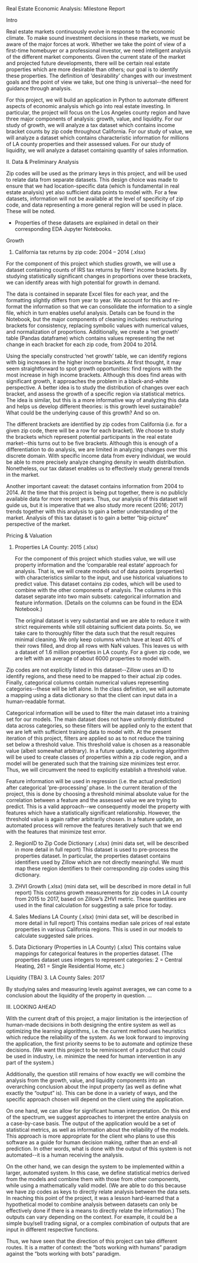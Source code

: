 Real Estate Economic Analysis: Milestone Report

Intro 

Real estate markets continuously evolve in response to the economic climate. To make sound investment decisions in these markets, we must be aware of the major forces at work. Whether we take the point of view of a first-time homebuyer or a professional investor, we need intelligent analysis of the different market components. Given the current state of the market and projected future developments, there will be certain real estate properties which are more desirable than others; our goal is to identify these properties. The definition of ‘desirability’ changes with our investment goals and the point of view we take, but one thing is universal--the need for guidance through analysis. 

For this project, we will build an application in Python to automate different aspects of economic analysis which go into real estate investing. In particular, the project will focus on the Los Angeles county region and have three major components of analysis: growth, value, and liquidity. For our study of growth, we will analyze a tax dataset which contains income bracket counts by zip code throughout California. For our study of value, we will analyze a dataset which contains characteristic information for millions of LA county properties and their assessed values. For our study of liquidity, we will analyze a dataset containing quantity of sales information.  

II. 	Data & Preliminary Analysis

Zip codes will be used as the primary keys in this project, and will be used to relate data from separate datasets. This design choice was made to ensure that we had location-specific data (which is fundamental in real estate analysis) yet also sufficient data points to model with. For a few datasets, information will not be available at the level of specificity of zip code, and data representing a more general region will be used in place. These will be noted.

* Properties of these datasets are explained in detail on their corresponding EDA Jupyter Notebooks.

Growth 
1. California tax returns by zip code: 2004 – 2014 (.xlsx)

For the component of this project which studies growth, we will use a dataset containing counts of IRS tax returns by filers’ income brackets. By studying statistically significant changes in proportions over these brackets, we can identify areas with high potential for growth in demand. 

The data is contained in separate Excel files for each year, and the formatting slightly differs from year to year. We account for this and re-format the information so that we can consolidate the information to a single file, which in turn enables useful analysis. Details can be found in the Notebook, but the major components of cleaning includes: restructuring brackets for consistency, replacing symbolic values with numerical values, and normalization of proportions. Additionally, we create a ‘net growth’ table (Pandas dataframe) which contains values representing the net change in each bracket for each zip code, from 2004 to 2014. 

Using the specially constructed ‘net growth’ table, we can identify regions with big increases in the higher income brackets. At first thought, it may seem straightforward to spot growth opportunities: find regions with the most increase in high income brackets. Although this does find areas with significant growth, it approaches the problem in a black-and-white perspective. A better idea is to study the distribution of changes over each bracket, and assess the growth of a specific region via statistical metrics. The idea is similar, but this is a more informative way of analyzing this data and helps us develop different theories: is this growth level sustainable? What could be the underlying cause of this growth? And so on. 

The different brackets are identified by zip codes from California (i.e. for a given zip code, there will be a row for each bracket). We choose to study the brackets which represent potential participants in the real estate market--this turns out to be five brackets. Although this is enough of a differentiation to do analysis, we are limited in analyzing changes over this discrete domain. With specific income data from every individual, we would be able to more precisely analyze changing density in wealth distribution. Nonetheless, our tax dataset enables us to effectively study general trends in the market.

Another important caveat: the dataset contains information from 2004 to 2014. At the time that this project is being put together, there is no publicly available data for more recent years. Thus, our analysis of this dataset will guide us, but it is imperative that we also study more recent (2016; 2017) trends together with this analysis to gain a better understanding of the market. Analysis of this tax dataset is to gain a better “big-picture” perspective of the market. 

Pricing & Valuation
1. Properties LA County: 2015 (.xlsx)

	For the component of this project which studies value, we will use property information and the ‘comparable real estate’ approach for analysis. That is, we will create models out of data points (properties) with characteristics similar to the input, and use historical valuations to predict value. This dataset contains zip codes, which will be used to combine with the other components of analysis. The columns in this dataset separate into two main subsets: categorical information and feature information. (Details on the columns can be found in the EDA Notebook.)
	
	The original dataset is very substantial and we are able to reduce it with strict requirements while still obtaining sufficient data points. So, we take care to thoroughly filter the data such that the result requires minimal cleaning. We only keep columns which have at least 40% of their rows filled, and drop all rows with NaN values. This leaves us with a dataset of 1.6 million properties in LA county. For a given zip code, we are left with an average of about 6000 properties to model with.

Zip codes are not explicitly listed in this dataset--Zillow uses an ID to identify regions, and these need to be mapped to their actual zip codes. Finally, categorical columns contain numerical values representing categories--these will be left alone. In the class definition, we will automate a mapping using a data dictionary so that the client can input data in a human-readable format.

Categorical information will be used to filter the main dataset into a training set for our models. The main dataset does not have uniformly distributed data across categories, so these filters will be applied only to the extent that we are left with sufficient training data to model with. At the present iteration of this project, filters are applied so as to not reduce the training set below a threshold value. This threshold value is chosen as a reasonable value (albeit somewhat arbitrary). In a future update, a clustering algorithm will be used to create classes of properties within a zip code region, and a model will be generated such that the training size minimizes test error. Thus, we will circumvent the need to explicitly establish a threshold value. 

Feature information will be used in regression (i.e. the actual prediction) after categorical ‘pre-processing’ phase. In the current iteration of the project, this is done by choosing a threshold minimal absolute value for the correlation between a feature and the assessed value we are trying to predict. This is a valid approach--we consequently model the property with features which have a statistically significant relationship. However, the threshold value is again rather arbitrarily chosen. In a feature update, an automated process will remove the features iteratively such that we end with the features that minimize test error. 

2. RegionID to Zip Code Dictionary (.xlsx) (mini data set, will be described in more detail in full report)
This dataset is used to pre-process the properties dataset. In particular, the properties dataset contains identifiers used by Zillow which are not directly meaningful. We must map these region identifiers to their corresponding zip codes using this dictionary. 

3. ZHVI Growth (.xlsx) (mini data set, will be described in more detail in full report)
This contains growth measurements for zip codes in LA county from 2015 to 2017, based on Zillow’s ZHVI metric. These quantities are used in the final calculation for suggesting a sale price for today.

4. Sales Medians LA County (.xlsx) (mini data set, will be described in more detail in full report)
This contains median sale prices of real estate properties in various California regions. This is used in our models to calculate suggested sale prices.

5. Data Dictionary (Properties in LA County) (.xlsx)
This contains value mappings for categorical features in the properties dataset. (The properties dataset uses integers to represent categories: 2 = Central Heating, 261 = Single Residential Home, etc.)

Liquidity (TBA)
3. LA County Sales: 2017

By studying sales and measuring levels against averages, we can come to a conclusion about the liquidity of the property in question. ...



III. 	LOOKING AHEAD

With the current draft of this project, a major limitation is the interjection of human-made decisions in both designing the entire system as well as optimizing the learning algorithms, i.e. the current method uses heuristics which reduce the reliability of the system. As we look forward to improving the application, the first priority seems to be to automate and optimize these decisions. (We want this project to be reminiscent of a product that could be used in industry, i.e. minimize the need for human intervention in any part of the system.)

Additionally, the question still remains of how exactly we will combine the analysis from the growth, value, and liquidity components into an overarching conclusion about the input property (as well as define what exactly the “output” is). This can be done in a variety of ways, and the specific approach  chosen will depend on the client using the application.

On one hand, we can allow for significant human interpretation. On this end of the spectrum, we suggest approaches to interpret the entire analysis on a case-by-case basis. The output of the application would be a set of statistical metrics, as well as information about the reliability of the models. This approach is more appropriate for the client who plans to use this software as a guide for human decision making, rather than an end-all prediction. In other words, what is done with the output of this system is not automated--it is a human receiving the analysis. 

On the other hand, we can design the system to be implemented within a larger, automated system. In this case, we define statistical metrics derived from the models and combine them with those from other components, while using a mathematically valid model. (We are able to do this because we have zip codes as keys to directly relate analysis between the data sets. In reaching this point of the project, it was a lesson hard-learned that a hypothetical model to combine analysis between datasets can only be effectively done if there is a means to directly relate the information.) The outputs can vary depending on the context. For example, it could be a simple buy/sell trading signal, or a complex combination of outputs that are input in different respective functions.

Thus, we have seen that the direction of this project can take different routes. It is a matter of context: the “bots working with humans” paradigm against the “bots working with bots” paradigm.
